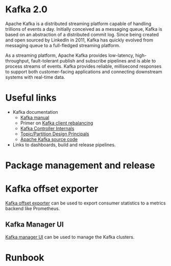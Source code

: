 # Kafka 2.0

Apache Kafka is a distributed streaming platform capable of handling trillions of events a day. Initially conceived as a messaging queue, Kafka is based on an abstraction of a distributed commit log. Since being created and open sourced by LinkedIn in 2011, Kafka has quickly evolved from messaging queue to a full-fledged streaming platform.

As a streaming platform, Apache Kafka provides low-latency, high-throughput, fault-tolerant publish and subscribe pipelines and is able to process streams of events. Kafka provides reliable, millisecond responses to support both customer-facing applications and connecting downstream systems with real-time data.

# Useful links

- Kafka documentation
  - [Kafka manual](https://kafka.apache.org/documentation/)
  - Primer on [Kafka client rebalancing](https://tomlee.co/2019/03/the-unofficial-kafka-rebalance-how-to/#retriable-vs-non-retriable-errors)
  - [Kafka Controller Internals](https://cwiki.apache.org/confluence/display/KAFKA/Kafka+Controller+Internals)
  - [Topic/Partition Design Principals](https://www.confluent.io/blog/how-to-choose-the-number-of-topicspartitions-in-a-kafka-cluster/)
  - [Apache Kafka source code](https://github.com/apache/kafka)
- Links to dashboards, build and release pipelines.

# Package management and release

# Kafka offset exporter
[Kafka offset exporter](https://github.com/echojc/kafka-offset-exporter) can be used to export consumer statistics to a metrics backend like Prometheus. 

## Kafka Manager UI
[Kafka manager UI](https://github.com/yahoo/CMAK) can be used to manage the Kafka clusters. 

# Runbook

